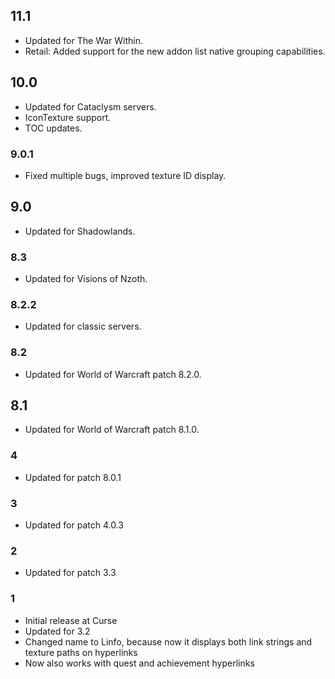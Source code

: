 ## 11.1
* Updated for The War Within.
* Retail: Added support for the new addon list native grouping capabilities.

## 10.0
* Updated for Cataclysm servers.
* IconTexture support.
* TOC updates.

### 9.0.1
* Fixed multiple bugs, improved texture ID display.

## 9.0
* Updated for Shadowlands.

### 8.3
* Updated for Visions of Nzoth.

### 8.2.2
* Updated for classic servers.

### 8.2
* Updated for World of Warcraft patch 8.2.0.

## 8.1
* Updated for World of Warcraft patch 8.1.0.

### 4
* Updated for patch 8.0.1

### 3
* Updated for patch 4.0.3

### 2
* Updated for patch 3.3

### 1
* Initial release at Curse
* Updated for 3.2
* Changed name to Linfo, because now it displays both link strings and texture paths on hyperlinks
* Now also works with quest and achievement hyperlinks
